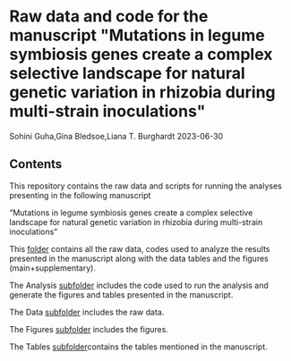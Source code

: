 Raw data and code for the manuscript "Mutations in legume symbiosis genes create a complex selective landscape for natural genetic variation in rhizobia during multi-strain inoculations"
================
Sohini Guha,Gina Bledsoe,Liana T. Burghardt
2023-06-30

## Contents

This repository contains the raw data and scripts for running the analyses presenting in the following manuscript

“Mutations in legume symbiosis genes create a complex selective landscape for natural genetic variation in rhizobia during multi-strain inoculations”

This
[folder](https://github.com/BurghardtLab/HostMutants2021_C86meliloti)
contains all the raw data, codes used to analyze the results presented
in the manuscript along with the data tables and the figures
(main+supplementary).

The Analysis
[subfolder](https://github.com/BurghardtLab/HostMutants2021_C86meliloti/tree/main/analysis)
includes the code used to run the analysis and generate the figures and tables presented in the manuscript.

The Data
[subfolder](https://github.com/BurghardtLab/HostMutants2021_C86meliloti/tree/main/data)
includes the raw data.

The Figures
[subfolder](https://github.com/BurghardtLab/HostMutants2021_C86meliloti/tree/main/figures)
includes the figures.

The Tables
[subfolder](https://github.com/BurghardtLab/HostMutants2021_C86meliloti/tree/main/tables)contains
the tables mentioned in the manuscript.

